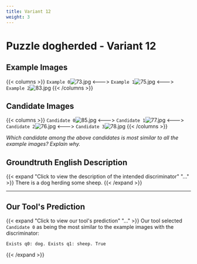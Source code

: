 ```yaml
---
title: Variant 12
weight: 3
---
```


# Puzzle dogherded - Variant 12

## Example Images
{{< columns >}}
`Example 0`![73.jpg](/natscene_data/images/73.jpg)
<--->
`Example 1`![75.jpg](/natscene_data/images/75.jpg)
<--->
`Example 2`![83.jpg](/natscene_data/images/83.jpg)
{{< /columns >}}

## Candidate Images
{{< columns >}}
`Candidate 0`![85.jpg](/natscene_data/images/85.jpg)
<--->
`Candidate 1`![77.jpg](/natscene_data/images/77.jpg)
<--->
`Candidate 2`![76.jpg](/natscene_data/images/76.jpg)
<--->
`Candidate 3`![78.jpg](/natscene_data/images/78.jpg)
{{< /columns >}}

*Which candidate among the above candidates is most similar to all the example images? Explain why.*

## Groundtruth English Description

{{< expand "Click to view the description of the intended discriminator" "..." >}}
There is a dog herding some sheep.
{{< /expand >}}

---



## Our Tool's Prediction

{{< expand "Click to view our tool's prediction" "..." >}}
Our tool selected `Candidate 0` as being the most similar to the example images with the discriminator:
```plaintext
Exists q0: dog. Exists q1: sheep. True
```
{{< /expand >}}
